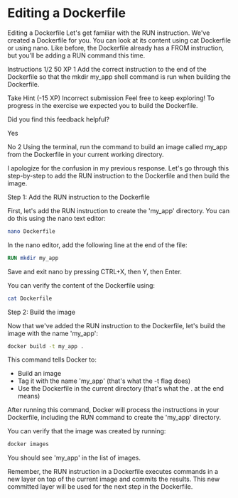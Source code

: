 # Editing a Dockerfile

Editing a Dockerfile
Let's get familiar with the RUN instruction. We've created a Dockerfile for you. You can look at its content using cat Dockerfile or using nano. Like before, the Dockerfile already has a FROM instruction, but you'll be adding a RUN command this time.

Instructions 1/2
50 XP
1
Add the correct instruction to the end of the Dockerfile so that the mkdir my_app shell command is run when building the Dockerfile.



Take Hint (-15 XP)
Incorrect submission
Feel free to keep exploring! To progress in the exercise we expected you to build the Dockerfile.

Did you find this feedback helpful?


Yes

No
2
Using the terminal, run the command to build an image called my_app from the Dockerfile in your current working directory.

I apologize for the confusion in my previous response. Let's go through this step-by-step to add the RUN instruction to the Dockerfile and then build the image.

Step 1: Add the RUN instruction to the Dockerfile

First, let's add the RUN instruction to create the 'my_app' directory. You can do this using the nano text editor:

```bash
nano Dockerfile
```

In the nano editor, add the following line at the end of the file:

```dockerfile
RUN mkdir my_app
```

Save and exit nano by pressing CTRL+X, then Y, then Enter.

You can verify the content of the Dockerfile using:

```bash
cat Dockerfile
```

Step 2: Build the image

Now that we've added the RUN instruction to the Dockerfile, let's build the image with the name 'my_app':

```bash
docker build -t my_app .
```

This command tells Docker to:
- Build an image
- Tag it with the name 'my_app' (that's what the -t flag does)
- Use the Dockerfile in the current directory (that's what the . at the end means)

After running this command, Docker will process the instructions in your Dockerfile, including the RUN command to create the 'my_app' directory.

You can verify that the image was created by running:

```bash
docker images
```

You should see 'my_app' in the list of images.

Remember, the RUN instruction in a Dockerfile executes commands in a new layer on top of the current image and commits the results. This new committed layer will be used for the next step in the Dockerfile.